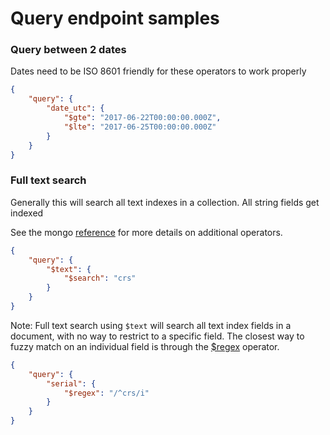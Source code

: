 # Query endpoint samples



### Query between 2 dates

Dates need to be ISO 8601 friendly for these operators to work properly

```json
{
	"query": {
		"date_utc": {
			"$gte": "2017-06-22T00:00:00.000Z",
			"$lte": "2017-06-25T00:00:00.000Z"
		}
	}
}
```

### Full text search

Generally this will search all text indexes in a collection. All string fields get indexed

See the mongo [reference](https://docs.mongodb.com/manual/reference/operator/query/text/) for more details on additional operators.

```json
{
	"query": {
		"$text": {
			"$search": "crs"
		}
	}
}
```

Note: Full text search using `$text` will search all text index fields in a document, with no way to restrict to a specific field. The closest way to fuzzy match on an individual field is through the [$regex](https://docs.mongodb.com/manual/reference/operator/query/regex/) operator. 

```json
{
	"query": {
		"serial": {
			"$regex": "/^crs/i"
		}
	}
}
```
